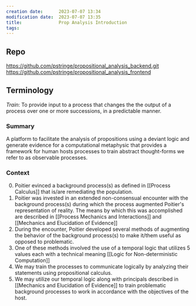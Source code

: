 ```yaml
---
creation date:		2023-07-07 13:34
modification date:	2023-07-07 13:35
title: 				Prop Analysis Introduction
tags: 
---
```

## Repo
https://github.com/pstringe/propositional_analysis_backend.git
https://github.com/pstringe/propositional_analysis_frontend

## Terminology
*Train*: To provide input to a process that changes the the output of a process over one or more successions, in a predictable manner.

### Summary
A platform to facilitate the analysis of propositions using a deviant logic and generate evidence for a computational metaphysic that provides a framework for human hosts processes to train abstract thought-forms we refer to as observable processes.

### Context
0. Poitier evinced a background process(s) as defined in [[Process Calculus]] that is/are remediating the population.
1. Poitier was invested in an extended non-consensual encounter with the background process(s) during which the process augmented Poitier's representation of reality. The means by which this was accomplished are described in [[Process Mechanics and Interactions]] and [[Mechanics and Elucidation of Evidence]]
5. During the encounter, Poitier developed several methods of augmenting the behavior of the background process(s) to make it/them useful as opposed to problematic. 
6. One of these methods involved the use of a temporal logic that utilizes 5 values each with a technical meaning [[Logic for Non-deterministic Computation]]
7. We may train the processes to communicate logically by analyzing their statements using propositional calculus.
9. We may utilize our temporal logic along with principals described in [[Mechanics and Elucidation of Evidence]] to train problematic background processes to work in accordance with the objectives of the host.